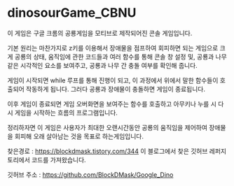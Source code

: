 # dinosourGame_CBNU

이 게임은 구글 크롬의 공룡게임을 모티브로 제작되어진 콘솔 게임입니다. 

기본 원리는 마찬가지로 z키를 이용해서 장애물을 점프하여 회피하면 되는 게임으로
크게 공룡의 상태, 움직임에 관한 코드들과 여러 함수를 통해 콘솔 창 설정 및, 공룡과 나무 같은 시각적인 요소를 보여주고, 공룡과 나무 간 충돌 여부를 확인해 줍니다.  

게임이 시작되면 while 루프를 통해 진행이 되고, 이 과정에서 위에서 말한 함수들이 호출되어 작동하게 됩니다. 그러다 공룡과 장애물이 충돌하면 게임이 종료됩니다.

이후 게임이 종료되면 게임 오버화면을 보여주는 함수를 호출하고 아무키나 누를 시 다시 게임을 시작하는 흐름의 프로그램입니다.

정리하자면 이 게임은 사용자가 최대한 오랜시간동안 공룡의 움직임을 제어하여 장애물을 회피해 오래 살아남는 것을 목표로 하는게임입니다.

찾은경로 :  https://blockdmask.tistory.com/344 이 블로그에서 찾은 깃허브 레퍼지토리에서 코드를 가져왔습니다.

깃허브 주소 : https://github.com/BlockDMask/Google_Dino
